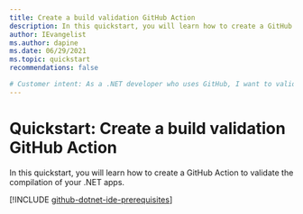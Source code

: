 ```yaml
---
title: Create a build validation GitHub Action
description: In this quickstart, you will learn how to create a GitHub Action to validate .NET app compilation.
author: IEvangelist
ms.author: dapine
ms.date: 06/29/2021
ms.topic: quickstart
recommendations: false

# Customer intent: As a .NET developer who uses GitHub, I want to validate that code compiles so that I can trust pull requests and updates to source code.
---
```


# Quickstart: Create a build validation GitHub Action

In this quickstart, you will learn how to create a GitHub Action to validate the compilation of your .NET apps. 


[!INCLUDE [github-dotnet-ide-prerequisites](includes/github-dotnet-ide-prerequisites.md)]
